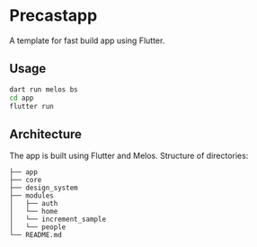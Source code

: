 # Precastapp

A template for fast build app using Flutter.

## Usage

```bash
dart run melos bs
cd app
flutter run
```

## Architecture

The app is built using Flutter and Melos.
Structure of directories:

```
├── app
├── core
├── design_system
├── modules
│   ├── auth
│   └── home
│   └── increment_sample
│   └── people
└── README.md
```